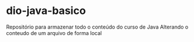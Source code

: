 # dio-java-basico
Repositório para armazenar todo o conteúdo do curso de Java 
Alterando o conteudo de um arquivo de forma local
